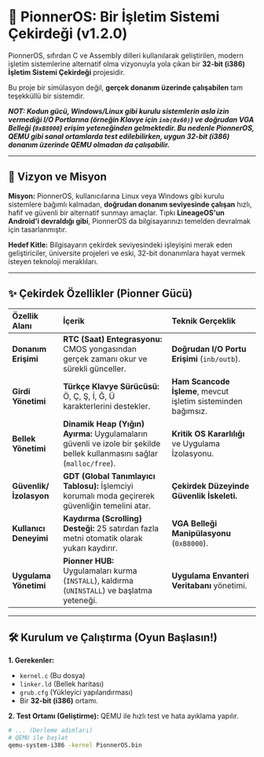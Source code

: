  # 🚀 PionnerOS: Bir İşletim Sistemi Çekirdeği (v1.2.0)

PionnerOS, sıfırdan C ve Assembly dilleri kullanılarak geliştirilen, modern işletim sistemlerine alternatif olma vizyonuyla yola çıkan bir **32-bit (i386) İşletim Sistemi Çekirdeği** projesidir.

Bu proje bir simülasyon değil, **gerçek donanım üzerinde çalışabilen** tam teşekküllü bir sistemdir.

***NOT: Kodun gücü, Windows/Linux gibi kurulu sistemlerin asla izin vermediği I/O Portlarına (örneğin Klavye için `inb(0x60)`) ve doğrudan VGA Belleği (`0xB8000`) erişim yeteneğinden gelmektedir. Bu nedenle PionnerOS, QEMU gibi sanal ortamlarda test edilebilirken, uygun 32-bit (i386) donanım üzerinde QEMU olmadan da çalışabilir.***

---

## 🎯 Vizyon ve Misyon

**Misyon:** PionnerOS, kullanıcılarına Linux veya Windows gibi kurulu sistemlere bağımlı kalmadan, **doğrudan donanım seviyesinde çalışan** hızlı, hafif ve güvenli bir alternatif sunmayı amaçlar. Tıpkı **LineageOS'un Android'i devraldığı gibi**, PionnerOS da bilgisayarınızı temelden devralmak için tasarlanmıştır.

**Hedef Kitle:** Bilgisayarın çekirdek seviyesindeki işleyişini merak eden geliştiriciler, üniversite projeleri ve eski, 32-bit donanımlara hayat vermek isteyen teknoloji meraklıları.

---

## ✨ Çekirdek Özellikler (Pionner Gücü)

| Özellik Alanı | İçerik | Teknik Gerçeklik |
| :--- | :--- | :--- |
| **Donanım Erişimi** | **RTC (Saat) Entegrasyonu:** CMOS yongasından gerçek zamanı okur ve sürekli günceller. | **Doğrudan I/O Portu Erişimi** (`inb/outb`). |
| **Girdi Yönetimi** | **Türkçe Klavye Sürücüsü:** Ö, Ç, Ş, İ, Ğ, Ü karakterlerini destekler. | **Ham Scancode İşleme**, mevcut işletim sisteminden bağımsız. |
| **Bellek Yönetimi** | **Dinamik Heap (Yığın) Ayırma:** Uygulamaların güvenli ve izole bir şekilde bellek kullanmasını sağlar (`malloc/free`). | **Kritik OS Kararlılığı** ve Uygulama İzolasyonu. |
| **Güvenlik/İzolasyon**| **GDT (Global Tanımlayıcı Tablosu):** İşlemciyi korumalı moda geçirerek güvenliğin temelini atar. | **Çekirdek Düzeyinde Güvenlik İskeleti.** |
| **Kullanıcı Deneyimi** | **Kaydırma (Scrolling) Desteği:** 25 satırdan fazla metni otomatik olarak yukarı kaydırır. | **VGA Belleği Manipülasyonu** (`0xB8000`). |
| **Uygulama Yönetimi** | **Pionner HUB:** Uygulamaları kurma (`INSTALL`), kaldırma (`UNINSTALL`) ve başlatma yeteneği. | **Uygulama Envanteri Veritabanı** yönetimi. |

---

## 🛠️ Kurulum ve Çalıştırma (Oyun Başlasın!)

**1. Gerekenler:**
* `kernel.c` (Bu dosya)
* `linker.ld` (Bellek haritası)
* `grub.cfg` (Yükleyici yapılandırması)
* Bir **32-bit (i386)** ortamı.

**2. Test Ortamı (Geliştirme):**
QEMU ile hızlı test ve hata ayıklama yapılır.
```bash
# ... (Derleme adımları)
# QEMU ile başlat
qemu-system-i386 -kernel PionnerOS.bin
